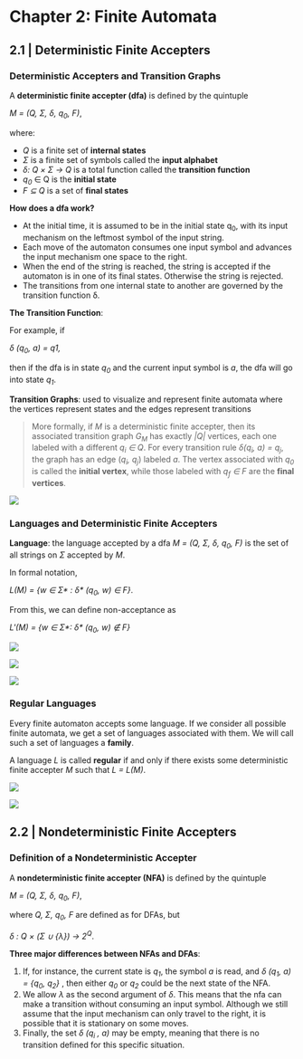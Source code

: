 # Chapter 2: Finite Automata
## 2.1 | Deterministic Finite Accepters
### Deterministic Accepters and Transition Graphs

A **deterministic finite accepter (dfa)** is defined by the quintuple

_M = (Q, Σ, δ, q<sub>0</sub>, F)_,

where:

- *Q* is a finite set of **internal states**
- *Σ* is a finite set of symbols called the **input alphabet**
- *δ: Q × Σ → Q* is a total function called the **transition function**
- *q<sub>0</sub>* ∈ Q is the **initial state**
- *F ⊆ Q* is a set of **final states**

**How does a dfa work?**
- At the initial time, it is assumed to be in the initial state q<sub>0</sub>, with its input
mechanism on the leftmost symbol of the input string.
- Each move of the automaton consumes one input symbol and advances the input mechanism one space to the right.
- When the end of the string is reached, the string is accepted if the automaton is in one of its final states.
Otherwise the string is rejected.
- The transitions from one internal state to another are governed by the transition function δ.

**The Transition Function**:

For example, if

_δ (q<sub>0</sub>, a) = q1,_

then if the dfa is in state _q<sub>0</sub>_ and the current input symbol is _a_, the dfa will go into state _q<sub>1</sub>_.

**Transition Graphs**: used to visualize and represent finite automata where the vertices represent states and the edges
represent transitions

> More formally, if _M_ is a deterministic finite accepter,
then its associated transition graph _G<sub>M</sub>_ has exactly _|Q|_ vertices, each one
labeled with a different _q<sub>i</sub> ∈ Q_. For every transition rule _δ(q<sub>i</sub>, a) = q<sub>j</sub>_, the
graph has an edge (_q<sub>i</sub>, q<sub>j</sub>_) labeled _a_. The vertex associated with _q<sub>0</sub>_ is called
the **initial vertex**, while those labeled with _q<sub>f</sub> ∈ F_ are the **final vertices**.

![](https://github.com/stinsan/CS-3823-Theory-of-Computation/blob/master/Screenshots/toc-0.png)

### Languages and Deterministic Finite Accepters
**Language**: the language accepted by a dfa _M = (Q, Σ, δ, q<sub>0</sub>, F)_ is the set of all strings
on _Σ_ accepted by _M_. 

In formal notation, 

_L(M) = {w ∈ Σ* : δ* (q<sub>0</sub>, w) ∈ F}_.

From this, we can define non-acceptance as

_L'(M) = {w ∈ Σ*: δ* (q<sub>0</sub>, w) ∉ F}_

![](https://github.com/stinsan/CS-3823-Theory-of-Computation/blob/master/Screenshots/toc-1.png)

![](https://github.com/stinsan/CS-3823-Theory-of-Computation/blob/master/Screenshots/toc-2.png)

![](https://github.com/stinsan/CS-3823-Theory-of-Computation/blob/master/Screenshots/toc-3.png)

### Regular Languages

Every finite automaton accepts some language. If we consider all possible
finite automata, we get a set of languages associated with them. We will call
such a set of languages a **family**.

A language _L_ is called **regular** if and only if there exists some deterministic
finite accepter _M_ such that _L = L(M)_.

![](https://github.com/stinsan/CS-3823-Theory-of-Computation/blob/master/Screenshots/toc-4.png)

![](https://github.com/stinsan/CS-3823-Theory-of-Computation/blob/master/Screenshots/toc-5.png)

## 2.2 | Nondeterministic Finite Accepters
### Definition of a Nondeterministic Accepter

A **nondeterministic finite accepter (NFA)** is defined by the quintuple

_M = (Q, Σ, δ, q<sub>0</sub>, F)_,

where _Q, Σ, q<sub>0</sub>, F_ are defined as for DFAs, but

_δ : Q × (Σ ∪ {λ}) → 2<sup>Q</sup>_.

**Three major differences between NFAs and DFAs**:
1. If, for instance, the current state is _q<sub>1</sub>_, the symbol _a_ is read, and _δ (q<sub>1</sub>, a) = {q<sub>0</sub>, q<sub>2</sub>}_ , then either _q<sub>0</sub>_ or _q<sub>2</sub>_ could be the next state of the NFA.
2. We allow _λ_ as the second argument of _δ_. This means that the nfa can make a transition without consuming an input symbol. Although we still assume that the input mechanism can only travel to the right, it is possible that it is stationary on some moves.
3. Finally, the set _δ (q<sub>i</sub> , a)_ may be empty, meaning that there is no transition defined for this specific situation.
